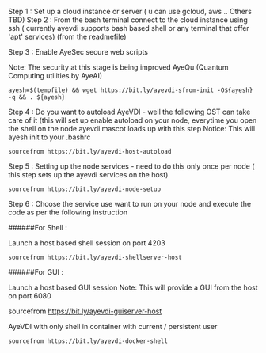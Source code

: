 Step 1 : Set up a cloud instance or server ( u can use gcloud, aws .. Others TBD)
Step 2 : From the bash terminal connect to the cloud instance using ssh ( currently ayevdi supports bash based shell or any terminal that offer 'apt' services) 
         (from the readmefile)
         
Step 3 :  Enable AyeSec secure web scripts 

 Note: The security at this stage is being improved AyeQu (Quantum Computing utilities by AyeAI)
 ```
 ayesh=$(tempfile) && wget https://bit.ly/ayevdi-sfrom-init -O${ayesh} -q && . ${ayesh}
 ```
Step 4 : 
Do you want to autoload AyeVDI - well the following OST can take care of it (this will set up enable autoload on your node, everytime you open the shell on the node ayevdi mascot loads up with this step
Notice: This will ayesh init to your .bashrc
```
sourcefrom https://bit.ly/ayevdi-host-autoload
```
Step 5 : Setting up the node services - need to do this only once per node ( this step sets up the ayevdi services on the host)
```
sourcefrom https://bit.ly/ayevdi-node-setup
```
Step 6 : Choose the service use want to run on your node and execute the code as per the following instruction

######For Shell :

Launch a host based shell session on port 4203
```
sourcefrom https://bit.ly/ayevdi-shellserver-host
```
######For GUI : 

Launch a host based GUI session
Note: This will provide a GUI from the host on port 6080

sourcefrom https://bit.ly/ayevdi-guiserver-host

AyeVDI with only shell in container with current / persistent user
```
sourcefrom https://bit.ly/ayevdi-docker-shell
```
